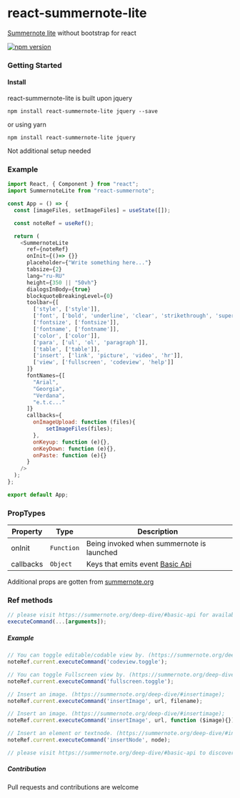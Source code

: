 # react-summernote-lite

[Summernote lite](https://github.com/summernote/summernote) without bootstrap for react

[![npm version](https://badge.fury.io/js/react-summernote.svg)](https://www.npmjs.com/package/react-summernote-lite)

### Getting Started

#### Install

react-summernote-lite is built upon jquery

```
npm install react-summernote-lite jquery --save
```

or using yarn

```
npm install react-summernote-lite jquery
```

Not additional setup needed

### Example

```js
import React, { Component } from "react";
import SummernoteLite from "react-summernote";

const App = () => {
  const [imageFiles, setImageFiles] = useState([]);

  const noteRef = useRef();

  return (
    <SummernoteLite
      ref={noteRef}
      onInit={()=> {}}
      placeholder={"Write something here..."}
      tabsize={2}
      lang="ru-RU"
      height={350 || "50vh"}
      dialogsInBody={true}
      blockquoteBreakingLevel={0}
      toolbar={[
        ['style', ['style']],
        ['font', ['bold', 'underline', 'clear', 'strikethrough', 'superscript', 'subscript']],
        ['fontsize', ['fontsize']],
        ['fontname', ['fontname']],
        ['color', ['color']],
        ['para', ['ul', 'ol', 'paragraph']],
        ['table', ['table']],
        ['insert', ['link', 'picture', 'video', 'hr']],
        ['view', ['fullscreen', 'codeview', 'help']]
      ]}
      fontNames={[
        "Arial",
        "Georgia",
        "Verdana",
        "e.t.c..."
      ]}
      callbacks={
        onImageUpload: function (files){
            setImageFiles(files);
        },
        onKeyup: function (e){},
        onKeyDown: function (e){},
        onPaste: function (e){}
      }
    />
  );
};

export default App;
```

### PropTypes

| Property  | Type       | Description                                                                    |
| --------- | ---------- | ------------------------------------------------------------------------------ |
| onInit    | `Function` | Being invoked when summernote is launched                                      |
| callbacks | `Object`   | Keys that emits event [Basic Api](https://summernote.org/deep-dive/#basic-api) |

Additional props are gotten from [summernote.org](http://summernote.org/deep-dive)

### Ref methods

```js
// please visit https://summernote.org/deep-dive/#basic-api for available commands
executeCommand(...[arguments]);
```

##### Example

```js
// You can toggle editable/codable view by. (https://summernote.org/deep-dive/#codeview);
noteRef.current.executeCommand('codeview.toggle');

// You can toggle Fullscreen view by. (https://summernote.org/deep-dive/#fullscreen);
noteRef.current.executeCommand('fullscreen.toggle');

// Insert an image. (https://summernote.org/deep-dive/#insertimage);
noteRef.current.executeCommand('insertImage', url, filename);

// Insert an image. (https://summernote.org/deep-dive/#insertimage);
noteRef.current.executeCommand('insertImage', url, function ($image){});

// Insert an element or textnode. (https://summernote.org/deep-dive/#insertnode);
noteRef.current.executeCommand('insertNode', node);

// please visit https://summernote.org/deep-dive/#basic-api to discover more of this apis
```

##### Contribution

Pull requests and contributions are welcome
